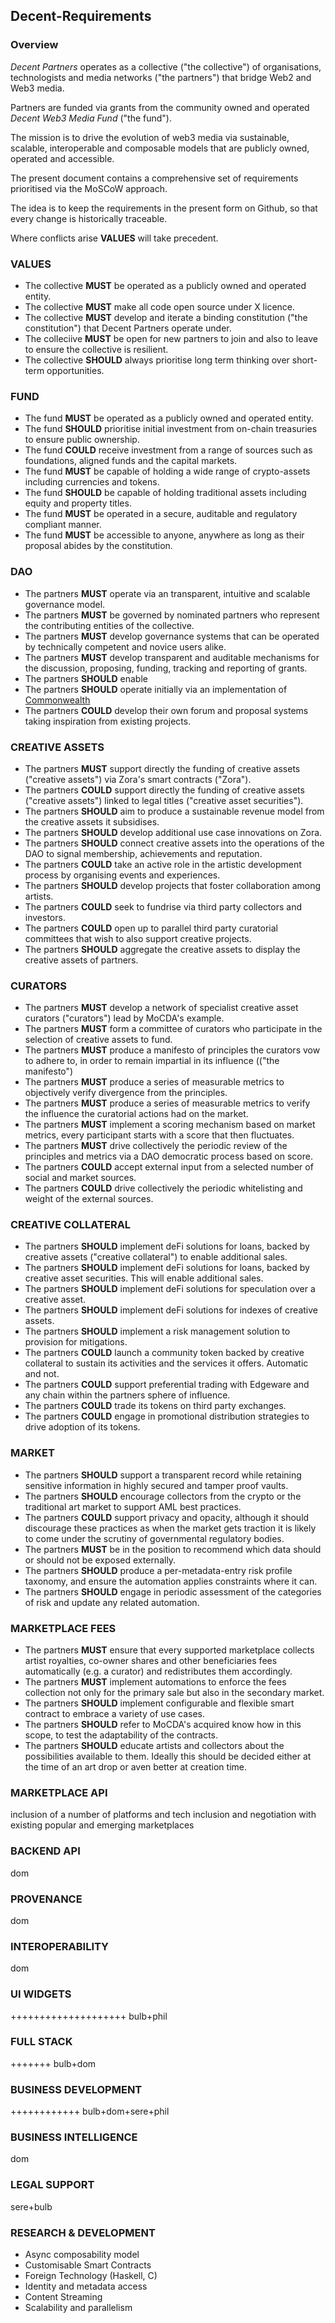 Decent-Requirements
-------------------

### Overview
_Decent Partners_ operates as a collective ("the collective") of organisations, technologists and media networks ("the partners") that bridge Web2 and Web3 media. 

Partners are funded via grants from the community owned and operated _Decent Web3 Media Fund_ ("the fund").  

The mission is to drive the evolution of web3 media via sustainable, scalable, interoperable and composable models that are publicly owned, operated and accessible.

The present document contains a comprehensive set of requirements prioritised via the MoSCoW approach.

The idea is to keep the requirements in the present form on Github, so that every change is historically traceable.

Where conflicts arise **VALUES** will take precedent.   

### VALUES

- The collective **MUST** be operated as a publicly owned and operated entity.
- The collective **MUST** make all code open source under X licence. 
- The collective **MUST** develop and iterate a binding constitution ("the constitution") that Decent Partners operate under.
- The colleciive **MUST** be open for new partners to join and also to leave to ensure the collective is resilient.  
- The collective **SHOULD** always prioritise long term thinking over short-term opportunities.

### FUND

- The fund **MUST** be operated as a publicly owned and operated entity.
- The fund **SHOULD** prioritise initial investment from on-chain treasuries to ensure public ownership.
- The fund **COULD** receive investment from a range of sources such as foundations, aligned funds and the capital markets.
- The fund **MUST** be capable of holding a wide range of crypto-assets including currencies and tokens.
- The fund **SHOULD** be capable of holding traditional assets including equity and property titles.
- The fund **MUST** be operated in a secure, auditable and regulatory compliant manner. 
- The fund **MUST** be accessible to anyone, anywhere as long as their proposal abides by the constitution. 

### DAO

- The partners **MUST** operate via an transparent, intuitive and scalable governance model.
- The partners **MUST** be governed by nominated partners who represent the contributing entities of the collective. 
- The partners **MUST** develop governance systems that can be operated by technically competent and novice users alike.
- The partners **MUST** develop transparent and auditable mechanisms for the discussion, proposing, funding, tracking and reporting of grants. 
- The partners **SHOULD** enable 
- The partners **SHOULD** operate initially via an implementation of [Commonwealth](https://commonwealth.im)
- The partners **COULD** develop their own forum and proposal systems taking inspiration from existing projects.

### CREATIVE ASSETS

- The partners **MUST** support directly the funding of creative assets ("creative assets") via Zora's smart contracts ("Zora").
- The partners **COULD** support directly the funding of creative assets ("creative assets") linked to legal titles ("creative asset securities"). 
- The partners **SHOULD** aim to produce a sustainable revenue model from the creative assets it subsidises.
- The partners **SHOULD** develop additional use case innovations on Zora. 
- The partners **SHOULD** connect creative assets into the operations of the DAO to signal membership, achievements and reputation.
- The partners **COULD** take an active role in the artistic development process by organising events and experiences.
- The partners **SHOULD** develop projects that foster collaboration among artists.
- The partners **COULD** seek to fundrise via third party collectors and investors.
- The partners **COULD** open up to parallel third party curatorial committees that wish to also support creative projects.
- The partners **SHOULD** aggregate the creative assets to display the creative assets of partners.

### CURATORS

- The partners **MUST** develop a network of specialist creative asset curators ("curators") lead by MoCDA's example.
- The partners **MUST** form a committee of curators who participate in the selection of creative assets to fund.
- The partners **MUST** produce a manifesto of principles the curators vow to adhere to, in order to remain impartial in its influence (("the manifesto") 
- The partners **MUST** produce a series of measurable metrics to objectively verify divergence from the principles.
- The partners **MUST** produce a series of measurable metrics to verify the influence the curatorial actions had on the market.
- The partners **MUST** implement a scoring mechanism based on market metrics, every participant starts with a score that then fluctuates. 
- The partners **MUST** drive collectively the periodic review of the principles and metrics via a DAO democratic process based on score.
- The partners **COULD** accept external input from a selected number of social and market sources.
- The partners **COULD** drive collectively the periodic whitelisting and weight of the external sources.

### CREATIVE COLLATERAL

- The partners **SHOULD** implement deFi solutions for loans, backed by creative assets ("creative collateral") to enable additional sales.
- The partners **SHOULD** implement deFi solutions for loans, backed by creative asset securities. This will enable additional sales.
- The partners **SHOULD** implement deFi solutions for speculation over a creative asset.
- The partners **SHOULD** implement deFi solutions for indexes of creative assets.
- The partners **SHOULD** implement a risk management solution to provision for mitigations.
- The partners **COULD** launch a community token backed by creative collateral to sustain its activities and the services it offers. Automatic and not.
- The partners **COULD** support preferential trading with Edgeware and any chain within the partners sphere of influence.
- The partners **COULD** trade its tokens on third party exchanges.
- The partners **COULD** engage in promotional distribution strategies to drive adoption of its tokens.

### MARKET

- The partners **SHOULD** support a transparent record while retaining sensitive information in highly secured and tamper proof vaults.
- The partners **SHOULD** encourage collectors from the crypto or the traditional art market to support AML best practices.
- The partners **COULD** support privacy and opacity, although it should discourage these practices as when the market gets traction it is likely to come under the scrutiny of governmental regulatory bodies.
- The partners **MUST** be in the position to recommend which data should or should not be exposed externally.
- The partners **SHOULD** produce a per-metadata-entry risk profile taxonomy, and ensure the automation applies constraints where it can.
- The partners **SHOULD** engage in periodic assessment of the categories of risk and update any related automation.

### MARKETPLACE FEES

- The partners **MUST** ensure that every supported marketplace collects artist royalties, co-owner shares and other beneficiaries fees automatically (e.g. a curator) and redistributes them accordingly.
- The partners **MUST** implement automations to enforce the fees collection not only for the primary sale but also in the secondary market.
- The partners **SHOULD** implement configurable and flexible smart contract to embrace a variety of use cases.
- The partners **SHOULD** refer to MoCDA's acquired know how in this scope, to test the adaptability of the contracts.
- The partners **SHOULD** educate artists and collectors about the  possibilities available to them. Ideally this should be decided either at the time of an art drop or aven better at creation time.

### MARKETPLACE API

inclusion of a number of platforms and tech
inclusion and negotiation with existing popular and emerging marketplaces

### BACKEND API

dom

### PROVENANCE

dom

### INTEROPERABILITY

dom

### UI WIDGETS

++++++++++++++++++++ bulb+phil

### FULL STACK 

+++++++ bulb+dom

### BUSINESS DEVELOPMENT

++++++++++++ bulb+dom+sere+phil

### BUSINESS INTELLIGENCE

dom

### LEGAL SUPPORT

sere+bulb

### RESEARCH & DEVELOPMENT
- Async composability model
- Customisable Smart Contracts
- Foreign Technology (Haskell, C)
- Identity and metadata access
- Content Streaming
- Scalability and parallelism


